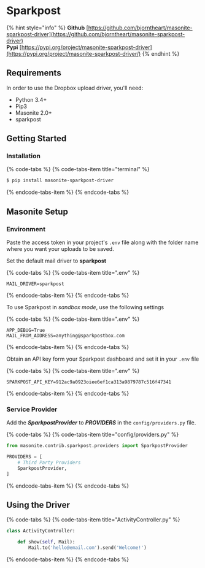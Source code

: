 # Sparkpost

{% hint style="info" %}
**Github** [https://github.com/bjorntheart/masonite-sparkpost-driver](https://github.com/bjorntheart/masonite-sparkpost-driver)  
**Pypi** [https://pypi.org/project/masonite-sparkpost-driver](https://pypi.org/project/masonite-sparkpost-driver/)
{% endhint %}

## Requirements <a id="requirements"></a>

In order to use the Dropbox upload driver, you'll need:

* Python 3.4+
* Pip3
* Masonite 2.0+
* sparkpost

## Getting Started

### Installation

{% code-tabs %}
{% code-tabs-item title="terminal" %}
```bash
$ pip install masonite-sparkpost-driver
```
{% endcode-tabs-item %}
{% endcode-tabs %}

## Masonite Setup

### Environment

Paste the access token in your project's `.env` file along with the folder name where you want your uploads to be saved.

Set the default mail driver to **sparkpost**

{% code-tabs %}
{% code-tabs-item title=".env" %}
```text
MAIL_DRIVER=sparkpost
```
{% endcode-tabs-item %}
{% endcode-tabs %}

To use Sparkpost in _sandbox mode_, use the following settings

{% code-tabs %}
{% code-tabs-item title=".env" %}
```text
APP_DEBUG=True
MAIL_FROM_ADDRESS=anything@sparkpostbox.com
```
{% endcode-tabs-item %}
{% endcode-tabs %}

Obtain an API key form your Sparkpost dashboard and set it in your `.env` file

{% code-tabs %}
{% code-tabs-item title=".env" %}
```text
SPARKPOST_API_KEY=912ac9a0923oiee6ef1ca313a9879787c516f47341
```
{% endcode-tabs-item %}
{% endcode-tabs %}

### Service Provider

Add the _**SparkpostProvider**_ to _**PROVIDERS**_ in the `config/providers.py` file.

{% code-tabs %}
{% code-tabs-item title="config/providers.py" %}
```python
from masonite.contrib.sparkpost.providers import SparkpostProvider

PROVIDERS = [
    # Third Party Providers
    SparkpostProvider,
]
```
{% endcode-tabs-item %}
{% endcode-tabs %}

## Using the Driver

{% code-tabs %}
{% code-tabs-item title="ActivityController.py" %}
```python
class ActivityController:

    def show(self, Mail):
        Mail.to('hello@email.com').send('Welcome!')
```
{% endcode-tabs-item %}
{% endcode-tabs %}

